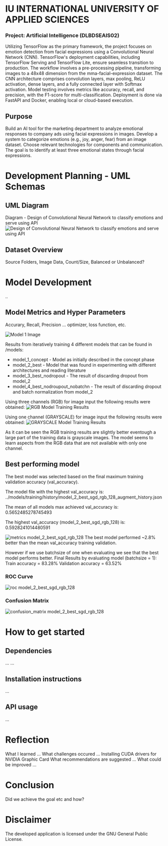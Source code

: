 # IU INTERNATIONAL UNIVERSITY OF APPLIED SCIENCES

### Project: Artificial Intelligence (DLBDSEAIS02)
Utilizing TensorFlow as the primary framework, the project focuses on emotion detection from facial expressions using a Convolutional Neural Network (CNN). TensorFlow's deployment capabilities, including TensorFlow Serving and TensorFlow Lite, ensure seamless transition to production. The workflow involves a pre-processing pipeline, transforming images to a 48x48 dimension from the mma-facial-expression dataset. The CNN architecture comprises convolution layers, max pooling, ReLU activation, dense layers, and a fully connected layer with Softmax activation. Model testing involves metrics like accuracy, recall, and precision, with the F1-score for multi-classification. Deployment is done via FastAPI and Docker, enabling local or cloud-based execution.

## Purpose
Build an AI tool for the marketing department to analyze emotional responses to company ads using facial expressions in images. Develop a system to categorize emotions (e.g., joy, anger, fear) from an image dataset. Choose relevant technologies for components and communication. The goal is to identify at least three emotional states through facial expressions.

# Development Planning - UML Schemas
## UML Diagram
Diagram - Design of Convolutional Neural Network to classify emotions and serve using API
![Design of Convolutional Neural Network to classify emotions and serve using API](/images/UML.jpg)

## Dataset Overview
Source
Folders, Image Data, Count/Size, Balanced or Unbalanced?

# Model Development
..

## Model Metrics and Hyper Parameters
Accurary, Recall, Precision ...
optimizer, loss function, etc.

![Model 1 Image](/images/model_diagrams.png)

Results from iteratively training 4 different models that can be found in /models:
- model_1_concept - Model as initially described in the concept phase
- model_2_best - Model that was found in experimenting with different architectures and reading literature
- model_3_best_nodropout - The result of discarding dropout from model_2
- model_4_best_nodroupout_nobatchn - The result of discarding dropout and batch normalization from model_2

Using three channels (RGB) for image input the following results were obtained:
![RGB Model Training Results](/images/training_results_rgb.jpg)

Using one channel (GRAYSCALE) for image input the following results were obtained:
![GRAYSCALE Model Training Results](/images/training_results_grayscale.jpg)

As it can be seen the RGB training results are slightly better eventough a large part of the training data is grayscale images. The model seems to learn aspects from the RGB data that are not available with only one channel.

## Best performing model
The best model was selected based on the final maximum training validation accuracy (val_accuracy).

The model file with the highest val_accuracy is: ../models/training/history/model_2_best_sgd_rgb_128_augment_history.json

The mean of all models max achieved val_accuracy is: 0.5652485278745493

The highest val_accuracy (model_2_best_sgd_rgb_128) is: 0.5928241014480591

![metrics model_2_best_sgd_rgb_128](/images/best_model_metrics.png)
The best model performed ~2.8% better than the mean val_accuracy training validation.

However if we use batchsize of one when evaluating we see that the best model performs better.
    Final Results by evaluating model (batchsize = 1):
    Train accuracy = 83.28%
    Validation accuracy = 63.52%


### ROC Curve
![roc model_2_best_sgd_rgb_128](/images/roc_curve_best_model.png)

### Confusion Matrix
![confusion_matrix model_2_best_sgd_rgb_128](/images/confusion_matrix_best_model.png)


# How to get started
## Dependencies
...
...

## Installation instructions
...

## API usage
...

# Reflection
What I learned ...
What challenges occured ...
Installing CUDA drivers for NVIDIA Graphic Card
What recommendations are suggested ...
What could be improved ...

# Conclusion
Did we achieve the goal etc and how?

# Disclaimer
The developed application is licensed under the GNU General Public License.